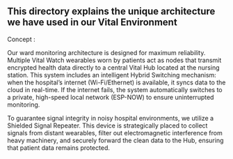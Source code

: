 ## This directory explains the unique architecture we have used in our Vital Environment

 Concept :

Our ward monitoring architecture is designed for maximum reliability. Multiple Vital Watch wearables worn by patients act as nodes that transmit encrypted health data directly to a central Vital Hub located at the nursing station. This system includes an intelligent Hybrid Switching mechanism: when the hospital’s internet (Wi-Fi/Ethernet) is available, it syncs data to the cloud in real-time. If the internet fails, the system automatically switches to a private, high-speed local network (ESP-NOW) to ensure uninterrupted monitoring.

To guarantee signal integrity in noisy hospital environments, we utilize a Shielded Signal Repeater. This device is strategically placed to collect signals from distant wearables, filter out electromagnetic interference from heavy machinery, and securely forward the clean data to the Hub, ensuring that patient data remains protected.


